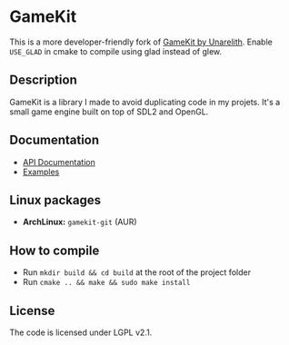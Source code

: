 # GameKit
This is a more developer-friendly fork of [GameKit by Unarelith](https://github.com/Unarelith/GameKit). Enable `USE_GLAD` in cmake to compile using glad instead of glew.

## Description
GameKit is a library I made to avoid duplicating code in my projets.
It's a small game engine built on top of SDL2 and OpenGL.

## Documentation
- [API Documentation](https://codedocs.xyz/Quent42340/GameKit)
- [Examples](https://github.com/Quent42340/GameKit/tree/master/examples)

## Linux packages
- **ArchLinux:** `gamekit-git` (AUR)

## How to compile
- Run `mkdir build && cd build` at the root of the project folder
- Run `cmake .. && make && sudo make install`

## License
The code is licensed under LGPL v2.1.
